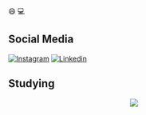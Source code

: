 :smile: :computer: 

## Social Media

[![Instagram](https://img.shields.io/badge/Instagram-E4405F?style=for-the-badge&logo=instagram&logoColor=black)](https://www.instagram.com/davi_felix00/) 
[![Linkedin](https://img.shields.io/badge/LinkedIn-0077B5?style=for-the-badge&logo=linkedin&logoColor=black)](https://www.linkedin.com/in/davi-felix-b5b3a3204/)


## Studying 

<p align="center">
  <a href="https://skillicons.dev">
    <img src="https://skillicons.dev/icons?i=github,docker,html,css,javascript,nodejs,mysql,vscode" />
  </a>
</p>
<br>

<h4 align="center" font-family: Georgia, 'Times New Roman', Times, serif;> 
</h4>
